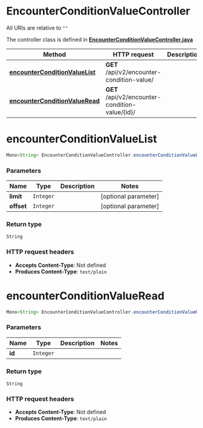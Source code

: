 # EncounterConditionValueController

All URIs are relative to `""`

The controller class is defined in **[EncounterConditionValueController.java](../../src/main/java/org/openapitools/controller/EncounterConditionValueController.java)**

Method | HTTP request | Description
------------- | ------------- | -------------
[**encounterConditionValueList**](#encounterConditionValueList) | **GET** /api/v2/encounter-condition-value/ | 
[**encounterConditionValueRead**](#encounterConditionValueRead) | **GET** /api/v2/encounter-condition-value/{id}/ | 

<a id="encounterConditionValueList"></a>
# **encounterConditionValueList**
```java
Mono<String> EncounterConditionValueController.encounterConditionValueList(limitoffset)
```



### Parameters
Name | Type | Description  | Notes
------------- | ------------- | ------------- | -------------
**limit** | `Integer` |  | [optional parameter]
**offset** | `Integer` |  | [optional parameter]

### Return type
`String`


### HTTP request headers
 - **Accepts Content-Type**: Not defined
 - **Produces Content-Type**: `text/plain`

<a id="encounterConditionValueRead"></a>
# **encounterConditionValueRead**
```java
Mono<String> EncounterConditionValueController.encounterConditionValueRead(id)
```



### Parameters
Name | Type | Description  | Notes
------------- | ------------- | ------------- | -------------
**id** | `Integer` |  |

### Return type
`String`


### HTTP request headers
 - **Accepts Content-Type**: Not defined
 - **Produces Content-Type**: `text/plain`

